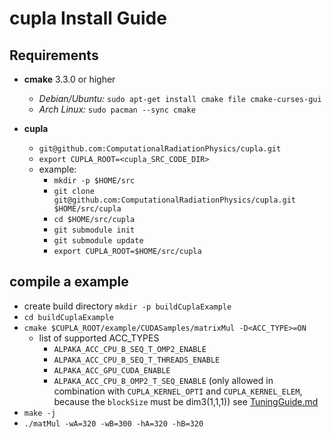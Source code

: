 cupla Install Guide
======================

Requirements
------------

- **cmake**  3.3.0 or higher
  - *Debian/Ubuntu:* `sudo apt-get install cmake file cmake-curses-gui`
  - *Arch Linux:* `sudo pacman --sync cmake`

- **cupla** 
  - `git@github.com:ComputationalRadiationPhysics/cupla.git`
  - `export CUPLA_ROOT=<cupla_SRC_CODE_DIR>`
  - example:
    - `mkdir -p $HOME/src`
    - `git clone git@github.com:ComputationalRadiationPhysics/cupla.git $HOME/src/cupla`
    - `cd $HOME/src/cupla`
    - `git submodule init`
    - `git submodule update`
    - `export CUPLA_ROOT=$HOME/src/cupla`

compile a example
-----------------

- create build directory `mkdir -p buildCuplaExample`
- `cd buildCuplaExample`
- `cmake $CUPLA_ROOT/example/CUDASamples/matrixMul -D<ACC_TYPE>=ON`
    - list of supported ACC_TYPES
        - `ALPAKA_ACC_CPU_B_SEQ_T_OMP2_ENABLE`
        - `ALPAKA_ACC_CPU_B_SEQ_T_THREADS_ENABLE`
        - `ALPAKA_ACC_GPU_CUDA_ENABLE`
        - `ALPAKA_ACC_CPU_B_OMP2_T_SEQ_ENABLE` (only allowed in combination with
          `CUPLA_KERNEL_OPTI` and `CUPLA_KERNEL_ELEM`, because the `blockSize` must be dim3(1,1,1))
          see [TuningGuide.md](doc/TuningGuide.md)
- `make -j`
- `./matMul -wA=320 -wB=300 -hA=320 -hB=320`
